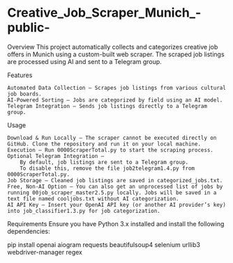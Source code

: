 # Creative_Job_Scraper_Munich_-public-

Overview
This project automatically collects and categorizes creative job offers in Munich using a custom-built web scraper. The scraped job listings are processed using AI and sent to a Telegram group.

Features

    Automated Data Collection – Scrapes job listings from various cultural job boards.
    AI-Powered Sorting – Jobs are categorized by field using an AI model.
    Telegram Integration – Sends job listings directly to a Telegram group.

Usage

    Download & Run Locally – The scraper cannot be executed directly on GitHub. Clone the repository and run it on your local machine.
    Execution – Run 0000ScraperTotal.py to start the scraping process.
    Optional Telegram Integration –
        By default, job listings are sent to a Telegram group.
        To disable this, remove the file job2telegram1.4.py from 0000ScraperTotal.py.
    Job Storage – Cleaned job listings are saved in categorized_jobs.txt.
    Free, Non-AI Option – You can also get an unprocessed list of jobs by running 00job_scraper_master2.5.py locally. Jobs will be saved in a text file named cooljobs.txt without AI categorization.
    AI API Key – Insert your OpenAI API key (or another AI provider’s key) into job_classifier1.3.py for job categorization.

Requirements
Ensure you have Python 3.x installed and install the following dependencies:

pip install openai aiogram requests beautifulsoup4 selenium urllib3 webdriver-manager regex
